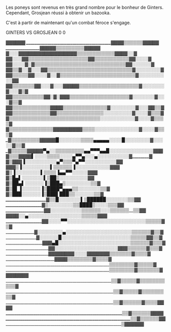 Les poneys sont revenus en très grand nombre pour le bonheur de Ginters.
Cependant, Grosjean réussi à obtenir un bazooka.

C'est à partir de maintenant qu'un combat féroce s'engage.

GINTERS VS GROSJEAN
   0          0

   _____________________________________________▓▓▓▓▓▓
________________________________________▓▓▓▓▒▒▒▒▒▒▓▓▓▓▓
________________▓▓▓__________________________▓▓▒▒▒▒▒▒▒▒▒▓▓▓______▓▓
_______________▓░░░▓_____▓▓▓▓▓▓▓▓▓▓▓▓▓▓▓▓▓▒▒▒▒▒▒▒▒▒▒▒▒▓▓▓▓░░▓
_______________▓▓░░░▓▓▒▒▒▒▒▒▒▒▒▒▒▒▒▒▒▒▒▒▒▓▓▒▒▒▒▒▒▒▒▒▒▒▓▓░░░░▓
_______________▓▓░░░░▓░▓▒▒▒▒▒▒▒▒▒▒▒▒▒▒▒▒▒▒▒▒▒▒▒▒▒▒▒▒▒▓▓░░░░░░▓
____________▓▓▒▒▓░░▓░░░▓▓▒▒▒▒▒▒▒▒▒▒▒▒▒▒▒▒▒▒▒▒▒▒▒▒▒▒▒▓░░░░░░░░▓
_________▓▓▒▒▒▒▒▓▓░░░░▓░░▓▒▒▒▒▒▒▒▒▒▒▒▒▒▒▒▒▒▒▒▒▒▒▒▒▓░░░░░░░░░░▓▓
_______▓▓▒▒▒▒▒▒▒▓▓░░░▓░░░▓▓▓▓▓▒▒▒▒▒▒▒▒▒▒▒▒▒▒▒▒▒▒▒▓░░░░░░░▓░░░▓▒▓
_____▓▓▒▒▒▒▒▒▒▒▒▒▓▓░▓░▓▓▓▒▒▒▒▒▒▒▒▒▒▒▒▒▒▒▒▒▒▒______▓░░░░░░░▓░░░▓▒▒▓
____▓▓▒▒▒▒▒▒▒▒▒▒▒▒▓▓▓▓▒▒▒▒▒▒▒▒▒▒▒▒▒▒_______________▓░░░░░░░░▓░░░▓▓▒▒▓
___▓▓▒▒▒▒▒▒▒▒▒▒▒▒▓▓▒▒▒▒▒▒▒▒▒▒▒▒▒_________________▒▒░░░░░░░░░▓░░░░▓▒▒▒▓
___▓▒▒▒▒▒▒▒▒▒▒▒▒▒▒▒▒▒▒▒▒▒▒▒▒▒▒________________▒▒▒░░░░░░░░░░░▓░░░░▓▒▒▒▒▓
__▓▒▒▒▒▒▒▒▒▒▒▒▒▒▒▓▓▓▓▓▓▓▓▓▒_______________▒▒▒░░░░░░░░░░░░░░▓░░░░▓__▒▒▒▓
_▓▒▒▒▒▒▒▒▒▒▓▓▓▓▓█░░░░░░░▒___________▒▒▒▄▄▄▄▄░░░░█░░░░░░░░▓░░░░░▓____▒▒▓
_▓▒▒▒▒▒▓▓▓▓_____▓_▀▄░░▒▒▒____▒▒▒▒▒▒▄▄▀▀______▀▄▄█░░░░░░░░░░░░░░▓▓_______▓
▓▒▒▒▓▓▓_________▓____▌░░░░▒▒▒▒░░░░▄▀_____________▀▄░░░▄░░░░░░░░░░▓________▓
▓▒▓▓_____________▓____▐░░░░░░░░░░▄▀_▒▒▒_____________▀▄▀▀░░░░░░░░░░▓________▓
▓▓_______________▓___▒_▐░░░░░░░░░▌_▒▒▒▒▒▒___________▐░░░░░░░░░░░▓▓_________▓
_________________▓___▒__▐░░░░░░░░▌▒▒______▒▒__________▐▄▄▀▀░░░░░▓▓__________▓
_________________▓__▒█▄_▌░░░░░░░▌▒██_______▒__________░░░░░░░░░▓____________▓
_________________▓__▒██▄▌░░░░░░▐▒███▄______▒_________░░░░░░░░▒▒___________▓
__________________▓_▒█▌_▐░░░░░░▐▒████▀▄▄▄▒▒________░░░░░░░▒▒____________▓
__________________▓__▒███░░░░░░▐▒███▌_███▒▒________░░░░░░▒▒____________▓
___________________▓__▒▒█░░░░░░░▌▒██████░░________░░░░░▒▒____________▓▓
____________________▓___▒░░░░░░░░_▒▒████▒░________░░░▒▒▒____________▓▓
____________________▓__▓░░░░░░░░░░_▒▒▒▒▒▒______░░░▒▒▒___▒▒▒____▒▒▓▓
__________________▓▓▓▓░░▄░░░░░░░░░___________░░░░░░░░▒▒▒_____▒▒▓▓▓
_________________▓▓░░░░▀▀░░░░░░░░░░░░░░░░░░░░░░░░░▒▒____▒▒▒▓▒▓
__________________▓░░░░░░░░▄░░░░░░░░░░░░░░░░░░░░░▒▒____▒▒▒▒▓▒▒▓
___________________▓░░░░░░█░░░░░░░░░░░░░░░░░░░░░░▒____▒▒▒▒▓▓▒▒▓
_____________________▓▓▓▄█░░░░░░░░░░░░░░░░░░░░░░░▒___▒▒▒▒▒▓▒▒▒▓
________________________▓▓░░░░░░░░░░░░░░░░░░░░▓▓▓▒___▒▒▒▒▒▓▒▒▒▓
___________________________▓▓▓▓▓▓▓▓░░░░▓▓▓▓▓▓▓___▒___▒▒▒▒▒▒▓▒▒▒▒▓
______________________________________▓▓▓▓___________▒___▒▒▒▒▒▒▒▓▒▒▒▒▓
______________________________________________________▒___▒▒▒▒▒▒▒▓▒▒▒▒▒▓
______________________________________________________▒___▒▒▒▒▒▒▒▓▒▒▒▒▒▒▒▓▓▓▓▓▓▓▓
_______________________________________________________▒___▒▓▒▒▒▒▒▓▒▒▒▒▒▒▒▒▒▒▒▓
________________________________________________________▒___▒▓▒▒▒▒▒▓▒▒▒▒▒▒▒▒▒▓
_________________________________________________________▒__▒▓▒▒▒▒▒▒▓▒▒▒▒▓▓▓▓
__________________________________________________________▒_▒_▓▒▒▒▒▒▒▓▓▓▓
___________________________________________________________▒_▒__▓▒▒▒▒▒▒▓▓
_____________________________________________________________▒____▓▓▓▓▓▓
